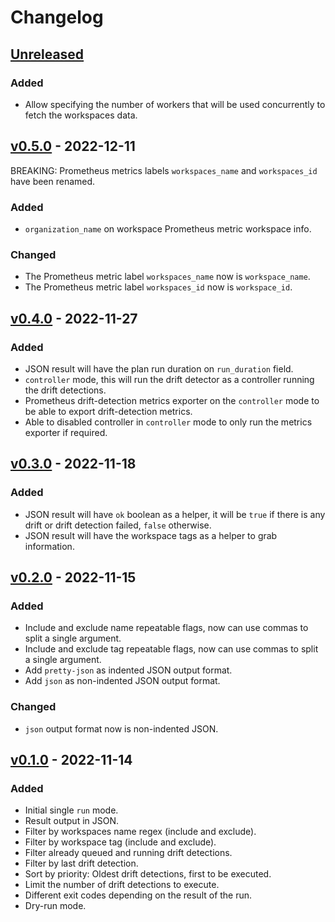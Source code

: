 # Changelog

## [Unreleased]

### Added

- Allow specifying the number of workers that will be used concurrently to fetch the workspaces data. 

## [v0.5.0] - 2022-12-11

BREAKING: Prometheus metrics labels `workspaces_name` and `workspaces_id` have been renamed.

### Added

- `organization_name` on workspace Prometheus metric workspace info.

### Changed

- The Prometheus metric label `workspaces_name` now is `workspace_name`.
- The Prometheus metric label `workspaces_id` now is `workspace_id`.

## [v0.4.0] - 2022-11-27

### Added

- JSON result will have the plan run duration on `run_duration` field.
- `controller` mode, this will run the drift detector as a controller running the drift detections.
- Prometheus drift-detection metrics exporter on the `controller` mode to be able to export drift-detection metrics.
- Able to disabled controller in `controller` mode to only run the metrics exporter if required.

## [v0.3.0] - 2022-11-18

### Added

- JSON result will have `ok` boolean as a helper, it will be `true` if there is any drift or drift detection failed, `false` otherwise.
- JSON result will have the workspace tags as a helper to grab information.

## [v0.2.0] - 2022-11-15

### Added

- Include and exclude name repeatable flags, now can use commas to split a single argument.
- Include and exclude tag repeatable flags, now can use commas to split a single argument.
- Add `pretty-json` as indented JSON output format.
- Add `json` as non-indented JSON output format.

### Changed

- `json` output format now is non-indented JSON.

## [v0.1.0] - 2022-11-14

### Added

- Initial single `run` mode.
- Result output in JSON.
- Filter by workspaces name regex (include and exclude).
- Filter by workspace tag (include and exclude).
- Filter already queued and running drift detections.
- Filter by last drift detection.
- Sort by priority: Oldest drift detections, first to be executed.
- Limit the number of drift detections to execute.
- Different exit codes depending on the result of the run.
- Dry-run mode.

[unreleased]: https://github.com/slok/tfe-drift/compare/v0.5.0...HEAD
[v0.5.0]: https://github.com/slok/tfe-drift/compare/v0.4.0...v0.5.0
[v0.4.0]: https://github.com/slok/tfe-drift/compare/v0.3.0...v0.4.0
[v0.3.0]: https://github.com/slok/tfe-drift/compare/v0.2.0...v0.3.0
[v0.2.0]: https://github.com/slok/tfe-drift/compare/v0.1.0...v0.2.0
[v0.1.0]: https://github.com/slok/tfe-drift/releases/tag/v0.1.0
